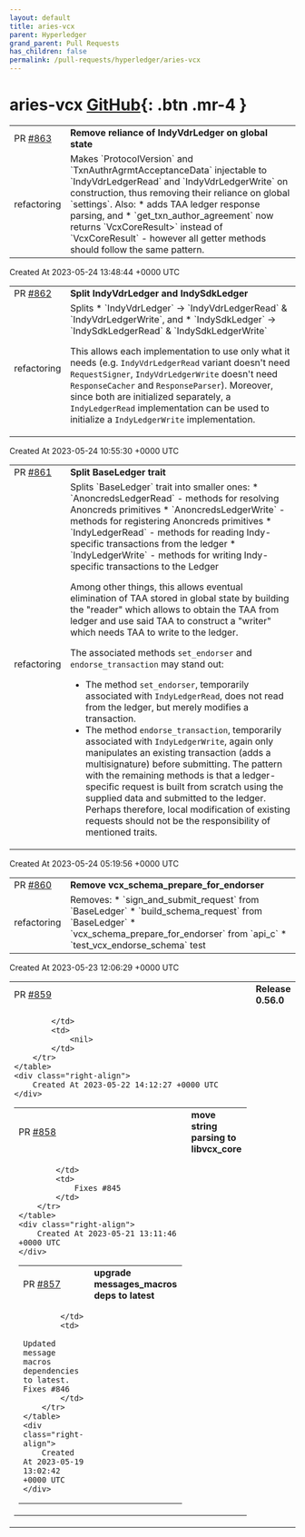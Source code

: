 ```yaml
---
layout: default
title: aries-vcx
parent: Hyperledger
grand_parent: Pull Requests
has_children: false
permalink: /pull-requests/hyperledger/aries-vcx
---
```


# aries-vcx <span class="fs-3 right-align">[GitHub](https://github.com/hyperledger/aries-vcx){: .btn .mr-4 }</span>


<div>
    <table>
        <tr>
            <td>
                PR <a href="https://github.com/hyperledger/aries-vcx/pull/863" class=".btn">#863</a>
            </td>
            <td>
                <b>
                    Remove reliance of IndyVdrLedger on global state
                </b>
            </td>
        </tr>
        <tr>
            <td>
                <span class="chip">refactoring</span>
            </td>
            <td>
                Makes `ProtocolVersion` and `TxnAuthrAgrmtAcceptanceData` injectable to `IndyVdrLedgerRead` and `IndyVdrLedgerWrite` on construction, thus removing their reliance on global `settings`. Also:
* adds TAA ledger response parsing, and
* `get_txn_author_agreement` now returns `VcxCoreResult<Option<String>>` instead of `VcxCoreResult<String>` - however all getter methods should follow the same pattern.
            </td>
        </tr>
    </table>
    <div class="right-align">
        Created At 2023-05-24 13:48:44 +0000 UTC
    </div>
</div>

<div>
    <table>
        <tr>
            <td>
                PR <a href="https://github.com/hyperledger/aries-vcx/pull/862" class=".btn">#862</a>
            </td>
            <td>
                <b>
                    Split IndyVdrLedger and IndySdkLedger
                </b>
            </td>
        </tr>
        <tr>
            <td>
                <span class="chip">refactoring</span>
            </td>
            <td>
                Splits 
* `IndyVdrLedger` -> `IndyVdrLedgerRead` & `IndyVdrLedgerWrite`, and
* `IndySdkLedger` -> `IndySdkLedgerRead` & `IndySdkLedgerWrite`

This allows each implementation to use only what it needs (e.g. `IndyVdrLedgerRead` variant doesn't need `RequestSigner`, `IndyVdrLedgerWrite` doesn't need `ResponseCacher` and `ResponseParser`). Moreover, since both are initialized separately, a `IndyLedgerRead` implementation can be used to initialize a `IndyLedgerWrite` implementation.
            </td>
        </tr>
    </table>
    <div class="right-align">
        Created At 2023-05-24 10:55:30 +0000 UTC
    </div>
</div>

<div>
    <table>
        <tr>
            <td>
                PR <a href="https://github.com/hyperledger/aries-vcx/pull/861" class=".btn">#861</a>
            </td>
            <td>
                <b>
                    Split BaseLedger trait
                </b>
            </td>
        </tr>
        <tr>
            <td>
                <span class="chip">refactoring</span>
            </td>
            <td>
                Splits `BaseLedger` trait into smaller ones:
* `AnoncredsLedgerRead` - methods for resolving Anoncreds primitives
* `AnoncredsLedgerWrite` - methods for registering Anoncreds primitives
* `IndyLedgerRead` - methods for reading Indy-specific transactions from the ledger
* `IndyLedgerWrite` - methods for writing Indy-specific transactions to the Ledger

Among other things, this allows eventual elimination of TAA stored in global state by building the "reader" which allows to obtain the TAA from ledger and use said TAA to construct a "writer" which needs TAA to write to the ledger.

The associated methods `set_endorser` and `endorse_transaction` may stand out:
* The method `set_endorser`, temporarily associated with `IndyLedgerRead`, does not read from the ledger, but merely modifies a transaction.
* The method `endorse_transaction`, temporarily associated with `IndyLedgerWrite`, again only manipulates an existing transaction (adds a multisignature) before submitting.
The pattern with the remaining methods is that a ledger-specific request is built from scratch using the supplied data and submitted to the ledger. Perhaps therefore, local modification of existing requests should not be the responsibility of mentioned traits.
            </td>
        </tr>
    </table>
    <div class="right-align">
        Created At 2023-05-24 05:19:56 +0000 UTC
    </div>
</div>

<div>
    <table>
        <tr>
            <td>
                PR <a href="https://github.com/hyperledger/aries-vcx/pull/860" class=".btn">#860</a>
            </td>
            <td>
                <b>
                    Remove vcx_schema_prepare_for_endorser
                </b>
            </td>
        </tr>
        <tr>
            <td>
                <span class="chip">refactoring</span>
            </td>
            <td>
                Removes:
* `sign_and_submit_request` from `BaseLedger`
* `build_schema_request` from `BaseLedger`
* `vcx_schema_prepare_for_endorser` from `api_c`
* `test_vcx_endorse_schema` test
            </td>
        </tr>
    </table>
    <div class="right-align">
        Created At 2023-05-23 12:06:29 +0000 UTC
    </div>
</div>

<div>
    <table>
        <tr>
            <td>
                PR <a href="https://github.com/hyperledger/aries-vcx/pull/859" class=".btn">#859</a>
            </td>
            <td>
                <b>
                    Release 0.56.0
                </b>
            </td>
        </tr>
        <tr>
            <td>
                
            </td>
            <td>
                <nil>
            </td>
        </tr>
    </table>
    <div class="right-align">
        Created At 2023-05-22 14:12:27 +0000 UTC
    </div>
</div>

<div>
    <table>
        <tr>
            <td>
                PR <a href="https://github.com/hyperledger/aries-vcx/pull/858" class=".btn">#858</a>
            </td>
            <td>
                <b>
                    move string parsing to libvcx_core
                </b>
            </td>
        </tr>
        <tr>
            <td>
                
            </td>
            <td>
                Fixes #845 
            </td>
        </tr>
    </table>
    <div class="right-align">
        Created At 2023-05-21 13:11:46 +0000 UTC
    </div>
</div>

<div>
    <table>
        <tr>
            <td>
                PR <a href="https://github.com/hyperledger/aries-vcx/pull/857" class=".btn">#857</a>
            </td>
            <td>
                <b>
                    upgrade messages_macros deps to latest
                </b>
            </td>
        </tr>
        <tr>
            <td>
                
            </td>
            <td>
                Updated message macros dependencies to latest. Fixes #846 
            </td>
        </tr>
    </table>
    <div class="right-align">
        Created At 2023-05-19 13:02:42 +0000 UTC
    </div>
</div>

